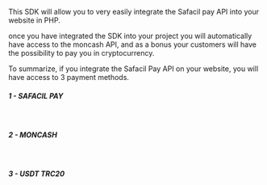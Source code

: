 This SDK will allow you to very easily integrate the Safacil pay API into your website in PHP.

once you have integrated the SDK into your project you will automatically have access to the moncash API, and as a bonus your customers will have the possibility to pay you in cryptocurrency.

To summarize, if you integrate the Safacil Pay API on your website, you will have access to 3 payment methods.

<h5>1 - SAFACIL PAY</h5> <br>
<h5>2 - MONCASH</h5> <br>
<h5>3 - USDT TRC20</h5> <br>
